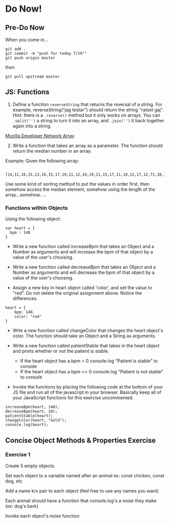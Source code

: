 # Do Now!

## Pre-Do Now

When you come in... 

```
git add .
git commit -m "push for today 7/19""
git push origin master
```

then

```
git pull upstream master
```

## JS: Functions

1. Define a function `reverseString` that returns the reversal of a string. For example, reverseString("jag testar") should return the string "ratset gaj". Hint: there is a `.reverse()` method but it only works on arrays. You can `.split('')` a string to turn it into an array, and `.join('')` it back together again into a string.

[Mozilla Developer Network Array](https://developer.mozilla.org/en-US/docs/Web/JavaScript/Reference/Global_Objects/Array/sort)

2. Write a function that takes an array as a parameter. The function should return the median number in an array.

Example:
Given the following array:

```
  [14,11,16,15,13,16,15,17,19,11,12,14,19,11,15,17,11,18,12,17,12,71,18,15,12];
```
Use some kind of *sort*ing method to put the values in order first, then somehow access the median element, somehow using the length of the array...somehow.
...

### Functions within Objects

Using the following object:

```
var heart = {
  bpm : 140
}
```
-  Write a new function called increaseBpm that takes an Object and a Number as arguments and will increase the bpm of that object by a value of the user's choosing.  

-  Write a new function called decreaseBpm that takes an Object and a Number as arguments and will decrease the bpm of that object by a value of the user's choosing.  

- Assign a new key in heart object called 'color', and set the value to "red".  Do not delete the original assignment above. Notice the differences. 

```
heart = {
	bpm: 140,
	color: "red"
}
```
-  Wrte a new function called changeColor that changes the heart object's color.  The function should take an Object and a String as arguments.

-  Write a new function called patientStable that takes in the heart object and prints whether or not the patient is stable.
	-  If the heart object has a bpm > 0 console.log "Patient is stable" to console
	-  If the heart object has a bpm <= 0 console.log "Patient is not stable" to console

-  Invoke the functions by placing the following code at the bottom of your JS file and run all of the javascript in your browser.  Basically keep all of your JavaScript functions for this exercise uncommented.

```
increaseBpm(heart, 140);
decreaseBpm(heart, 10);
patientStable(heart);
changeColor(heart, "Gold");
console.log(heart);
``` 

## Concise Object Methods & Properties Exercise

### Exercise 1

Create 5 empty objects.

Set each object to a variable named after an animal ex: const chicken, const dog, etc

Add a name k/v pair to each object (feel free to use any names you want)

Each animal should have a function that console.log's a noise they make (ex: dog's bark)

Invoke each object's noise function